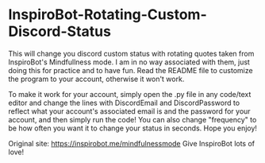 # InspiroBot-Rotating-Custom-Discord-Status
This will change you discord custom status with rotating quotes taken from InspiroBot's Mindfullness mode. I am in no way associated with them, just doing this for practice and to have fun. Read the README file to customize the program to your account, otherwise it won't work.

To make it work for your account, simply open the .py file in any code/text editor and change the lines with DiscordEmail and DiscordPassword to reflect what your account's associated email is and the password for your account, and then simply run the code! You can also change "frequency" to be how often you want it to change your status in seconds. Hope you enjoy!

Original site: https://inspirobot.me/mindfulnessmode
Give InspiroBot lots of love!
